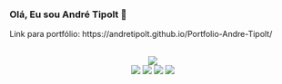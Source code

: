 ### Olá, Eu sou André Tipolt 👋 

<p>Link para portfólio: https://andretipolt.github.io/Portfolio-Andre-Tipolt/</p>
<br/>

<div align="center">
  <div style="display: inline_block">
    <a href="#">
      <img src="https://skillicons.dev/icons?i=java,spring,ts,express,nestjs,nodejs,py,html,css,git,mysql,mongodb,postgres" />
    </a>
  </div>
 
  <div>
    <a href="https://www.linkedin.com/in/andre-tipolt-lopes-65a87b221/" target="_blank"><img src="https://img.shields.io/badge/-LinkedIn-%230077B5?style=for-the-badge&logo=linkedin&logoColor=white" target="_blank"></a>
    <a href = "mailto:andretipoltlopes@gmail.com"><img src="https://img.shields.io/badge/-Gmail-%23333?style=for-the-badge&logo=gmail&logoColor=white" target="_blank"></a>
    <a href="https://instagram.com/tipolt.andre" target="_blank"><img src="https://img.shields.io/badge/-Instagram-%23E4405F?style=for-the-badge&logo=instagram&logoColor=white" target="_blank"></a>
    <a href="https://wa.me/+5511991820977" target="_blank"><img src="https://img.shields.io/badge/WhatsApp-25D366?style=for-the-badge&logo=whatsapp&logoColor=white" target="_blank"></a>
  </div>
